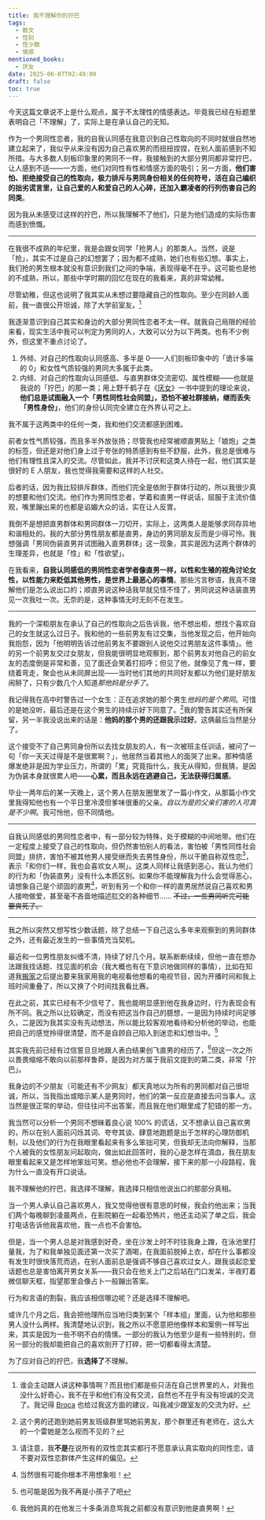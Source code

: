 ```yaml
---
title: 我不理解你的拧巴
tags:
  - 散文
  - 性别
  - 性少数
  - 情感
mentioned_books:
  - 厌女
date: 2025-06-07T02:49:00
draft: false
toc: true
---
```


今天这篇文章说不上是什么观点，属于不太理性的情感表达。毕竟我已经在标题里表明自己「不理解」了，实际上是在承认自己的无知。<!--more-->

作为一个男同性恋者，我的自我认同感在我意识到自己性取向的不同时就很自然地建立起来了，我似乎从来没有因为自己喜欢男的而扭扭捏捏，在别人面前感到不知所措。与大多数人刻板印象里的男同不一样，我接触到的大部分男同都非常拧巴，让人感到不适——一方面，他们对同性有性和情感方面的吸引；另一方面，**他们害怕、拒绝接受自己的性取向，极力排斥与男同身份相关的任何符号，活在自己编织的拙劣谎言里，让自己爱的人和爱自己的人心碎，还加入霸凌者的行列伤害自己的同类**。

因为我从未感受过这样的拧巴，所以我理解不了他们，只是为他们造成的实际伤害而感到愤慨。

---

在我很不成熟的年纪里，我是会跟女同学「抢男人」的那类人。当然，说是「抢」，其实不过是自己的幻想罢了；因为都不成熟，她们也有些幻想。事实上，我们抢的男生根本就没有意识到我们之间的争端，表现得毫不在乎。这可能也是他的不成熟，所以，那些中学时期的回忆在现在的我看来，真的非常幼稚。

尽管幼稚，但这也说明了我其实从未想过要隐藏自己的性取向。至少在同龄人面前，我一直很公开坦诚，除了大学前室友。[^2]

我逐渐意识到自己其实和身边的大部分男同性恋者不太一样。就我自己局限的经验来看，现实生活中我可以判定为男同的人，大致可以分为以下两类。也有不少例外，但这里不重点讨论了。

1. 外倾、对自己的性取向认同感高、多半是 0——人们刻板印象中的「诡计多端的 0」和女性气质较强的男同大多属于此类。
2. 内倾、对自己的性取向认同感低、与直男群体交流密切、属性模糊——也就是我说的「拧巴」的那一类；用上野千鹤子在《[厌女](/library/2024/厌女/)》一书中提到的理论来说，**他们总是试图融入一个「男性同性社会同盟」，恐怕不被社群接纳，继而丢失「男性身份」**，他们的身份认同完全建立在外界认可之上。

我不属于这两类中的任何一类，我和他们交流都感到困难。

前者女性气质较强，而且多半外放张扬；尽管我也经常被顺直男贴上「娘炮」之类的标签，但还是对他们身上过于夸张的特质感到有些不舒服，此外，我总是很难与他们有理性且深入的交流。尽管如此，我并不讨厌和这类人待在一起，他们其实是很好的 E 人朋友，我也觉得我需要和这样的人社交。

后者的话，因为我比较排斥群体，而他们完全是依附于群体行动的，所以我很少真的想要和他们交流。他们作为男同性恋者，学着和直男一样说话，屈服于主流价值观，嘴里蹦出来的也都是谄媚大众的话，实在让人反胃。

我倒不是想把直男群体和男同群体一刀切开，实际上，这两类人是能够求同存异地和谐相处的。我的大部分男性朋友都是直男，身边的男同朋友反而是少得可怜。我想强调「男同伪装直男并试图融入直男群体」这一现象，其实是因为这两个群体的生理差异，也就是「性」和「性欲望」。

在我看来，**自我认同感低的男同性恋者学者像直男一样，以性和生殖的视角讨论女性，以性能力来贬低其他男性，是世界上最恶心的事情**。那些污言秽语，我真不理解他们是怎么说出口的；顺直男说这种话我早就见怪不怪了，男同说这种话装直男见一次我吐一次。无奈的是，这种事情无时无刻不在发生。

---

我的一个深柜朋友在承认了自己的性取向之后告诉我，他不想出柜，想找个喜欢自己的女生就这么过日子。我和他的一些前男友有过交集，当他发现之后，他开始向我抱怨，因为「他明明告诉过他前男友不要跟别人说他交过男朋友这件事情」。他的另一个前男友交过女朋友，但我能很明显地观察到，那个前男友对他自己的前女友的态度倒是非常和善，见了面还会笑着打招呼；但见了他，就像见了鬼一样，要绕着弯走，聚会也从未同屏出现——当时他们其他的共同好友都以为他们是好朋友闹掰了，只有少数几个人知道*那他妈是分手了*。

我记得我在高中时警告过一个女生：正在追求她的那个男生*他妈的是个男同*。可惜的是她没听，最后还是在这个男生的持续示好下同意了。[^1]我的警告其实还有所保留，另一半我没说出来的话是：**他妈的那个男的还跟我示过好**。这俩最后当然是分了。

这个接受不了自己男同身份所以去找女朋友的人，有一次被班主任训话，被问了一句「你一天天过得是不是很累啊？」，他居然当着其他人的面哭了出来。那种情感爆发绝非是因为学业压力，所谓的「累」究竟指什么，我无从得知，但我猜，是因为伪装本身就很累人吧——**心累，而且永远在逃避自己，无法获得归属感**。

毕业一两年后的某一天晚上，这个男人在朋友圈里发了一篇小作文，从那篇小作文里我得知他也有一个平日里冷漠但爹味很重的父亲。*自以为是的父亲们害的人可真是不少啊*。我可怜他，但不同情他。

---

自我认同感低的男同性恋者中，有一部分较为特殊，处于模糊的中间地带。他们在一定程度上接受了自己的性取向，但仍然害怕别人的看法，害怕被「男性同性社会同盟」排挤，害怕不被其他男人接受继而失去男性身份，所以干脆自称双性恋[^3]，表示「和你们一样，我也会喜欢女人啊」。这类人同样让我感到恶心，我认为他们的行为和「伪装直男」没有什么本质区别。如果你不能理解我为什么会觉得恶心，请想象自己是个顽固的直男[^4]，听到有另一个和你一样的直男居然说自己喜欢和男人接吻做爱，甚至毫不吝啬地描述肛交的各种细节…… ~~不过，一些男同听完可能要爽死了。~~

---

我之所以突然又想写性少数话题，除了总结一下自己这么多年来观察到的男同群体之外，还有最近发生的一些事情充当契机。

最近和一位男性朋友纠缠不清，持续了好几个月。联系断断续续，但他一直在想办法跟我找话题、找见面的机会（我大概也有在下意识地做同样的事情），比如在知道我[搬家](/posts/逃离群居生活/)之后提出要来我家用我的电视看他想看的电视节目，因为开播时间和我上班时间重叠了，所以又换了个时间找我看比赛。

在此之前，其实已经有不少信号了，我也能明显感到他在我身边时，行为表现会有所不同。我之所以比较确定，而没有把这当作自己的臆想，一是因为持续时间足够久，二是因为我其实没有先动想法，所以能比较客观地看待和分析他的举动，也能把自己的感觉拎得很清楚，而不是自顾自己陷入到迷恋和幻想当中。[^5]

其实我先前已经有过信誓旦旦地跟人表白结果创飞直男的经历了，[^6]但这一次之所以畏畏缩缩不敢向以前那样鲁莽，是因为对方属于我前文提到的第二类，非常「拧巴」。

我身边的不少朋友（可能还有不少网友）都天真地以为所有的男同都对自己很坦诚，所以，当我指出或暗示某人是男同时，他们的第一反应是直接去问当事人。这当然是很正常的举动，但往往问不出答案，而且我在他们眼里成了犯错的那一方。

我当然可以分析一个男同不想昧着良心说 100% 的谎话，又不想承认自己喜欢男的，所以在别人面前闪烁其词、夸夸其谈、肆意地跑题是出于怎样的心理防御机制，以及他们的行为在我眼里看起来有多么笨拙可笑，但我却无法向你解释，当那个人被我的女性朋友问起取向，做出如此回答时，我的心是怎样在滴血，我在朋友眼里看起来又是怎样地笨拙可笑。想必他也不会理解，接下来的那一小段路程，我为什么一直没有开口说话。

我不理解他的拧巴，我选择不理解，我选择只相信他说出口的那部分真相。

当一个男人承认自己喜欢男人，我又觉得他很有意思的时候，我会约他出来；当我们两个每晚聊到凌晨两点，在影院躺在一起看恐怖片，他还主动买了单之后，我会打电话告诉他我喜欢他，我一点也不会害怕。

但是，当一个男人总是对我感到好奇，坐在沙发上时不时往我身上蹭，在泳池里打量我，为了和我单独见面还第一次买了酒喝，在我面前脱掉上衣，却在什么事都没有发生时很快落荒而逃，在别人面前总是强调不够自己喜欢过女人，跟我谈起恋爱话题也总是害怕离开男女关系——我只会在他关上门之后站在门口发呆，半夜盯着微信聊天框，指望那里会像占卜一般蹦出答案。

行为和言语的割裂，我应该相信哪边呢？还是选择不理解吧。

或许几个月之后，我会把他理所应当地归类到某个「样本组」里面，认为他和那些男人没什么两样。我清楚地认识到，我之所以不愿意把他像样本和案例一样写出来，其实是因为一些不明不白的情愫。一部分的我认为他至少是有一些特别的，但另一部分的我却能把自己的喜欢剖开了打碎，把一切都看得太清楚。

为了应对自己的拧巴，我**选择了**不理解。

[^1]: 这个男的还跑到她前男友班级群里骂她前男友，那个群里还有老师在，这么大的一个雷她是怎么视而不见的？ 

[^2]: 谁会主动跟人讲这种事情啊？而且他们都是些只活在自己世界里的人，对我也没什么好奇心，我不在乎和他们有没有交流，自然也不在乎有没有坦诚的交流了。我记得 [Broca](https://brocalife.com) 也给过我这方面的建议，叫我减少跟室友的交流为好。

[^3]: 请注意，我**不是**在说所有的双性恋其实都行不愿意承认真实取向的同性恋，请不要对双性恋群体产生这样的偏见。

[^4]: 当然很有可能你根本不用想象啦！

[^5]: 也可能是因为我不再是小孩子了吧

[^6]: 我他妈真的在他发三十多条消息骂我之前都没有意识到他是直男啊！
